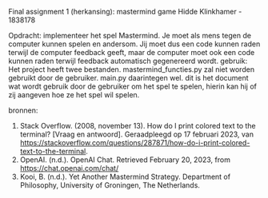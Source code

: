 
Final assignment 1 (herkansing): mastermind game
Hidde Klinkhamer - 1838178

Opdracht: implementeer het spel Mastermind. Je moet als mens tegen de computer kunnen spelen en andersom.
Jij moet dus een code kunnen raden terwijl de computer feedback geeft,
maar de computer moet ook een code kunnen raden terwijl feedback automatisch gegenereerd wordt.
gebruik: Het project heeft twee bestanden. mastermind_functies.py zal niet worden gebruikt door de gebruiker. main.py daarintegen wel. dit is het document wat wordt gebruik door de 
gebruiker om het spel te spelen, hierin kan hij of zij aangeven hoe ze het spel wil spelen. 

bronnen:
  1. Stack Overflow. (2008, november 13). How do I print colored text to the terminal? [Vraag en antwoord]. Geraadpleegd op 17 februari 2023, van https://stackoverflow.com/questions/287871/how-do-i-print-colored-text-to-the-terminal.
  2. OpenAI. (n.d.). OpenAI Chat. Retrieved February 20, 2023, from https://chat.openai.com/chat/
  3. Kooi, B. (n.d.). Yet Another Mastermind Strategy. Department of Philosophy, University of Groningen, The Netherlands.

